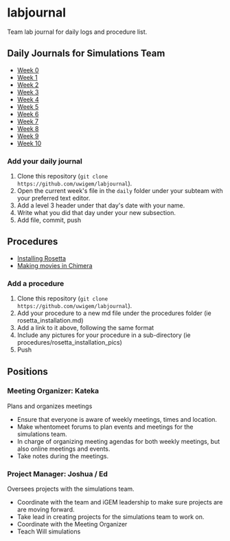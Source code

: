 # labjournal

Team lab journal for daily logs and procedure list.

## Daily Journals for Simulations Team

 * [Week  0](daily/simulations/week-00.md)
 * [Week  1](daily/simulations/week-01.md)
 * [Week  2](daily/simulations/week-02.md)
 * [Week  3](daily/simulations/week-03.md)
 * [Week  4](daily/simulations/week-04.md)
 * [Week  5](daily/simulations/week-05.md)
 * [Week  6](daily/simulations/week-06.md)
 * [Week  7](daily/simulations/week-07.md)
 * [Week  8](daily/simulations/week-08.md)
 * [Week  9](daily/simulations/week-09.md)
 * [Week 10](daily/simulations/week-10.md)

### Add your daily journal

 1. Clone this repository (`git clone https://github.com/uwigem/labjournal`).
 2. Open the current week's file in the `daily` folder under your subteam with
    your preferred text editor.
 3. Add a level 3 header under that day's date with your name.
 4. Write what you did that day under your new subsection.
 5. Add file, commit, push

## Procedures

 * [Installing Rosetta](procedures/rosetta_installation.md)
 * [Making movies in Chimera](procedures/chimera_movie.md)

### Add a procedure

 1. Clone this repository (`git clone https://github.com/uwigem/labjournal`).
 2. Add your procedure to a new md file under the procedures folder (ie rosetta_installation.md)
 3. Add a link to it above, following the same format
 4. Include any pictures for your procedure in a sub-directory (ie procedures/rosetta_installation_pics)
 5. Push

## Positions

### Meeting Organizer: Kateka

Plans and organizes meetings

 * Ensure that everyone is aware of weekly meetings, times and location.
 * Make whentomeet forums to plan events and meetings for the simulations team.
 * In charge of organizing meeting agendas for both weekly meetings, but also
   online meetings and events.
 * Take notes during the meetings.

### Project Manager: Joshua / Ed

Oversees projects with the simulations team.

 * Coordinate with the team and iGEM leadership to make sure projects are are
   moving forward.
 * Take lead in creating projects for the simulations team to work on.
 * Coordinate with the Meeting Organizer
 * Teach Will simulations
